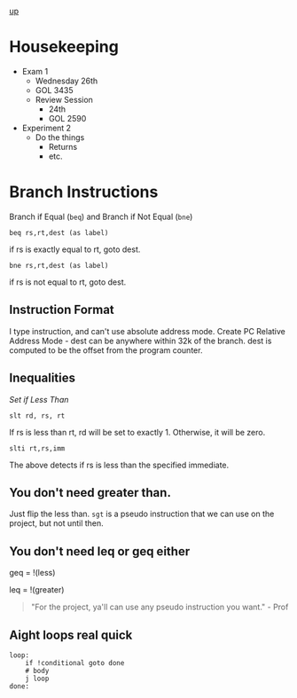 [up](../index.md)

# Housekeeping

- Exam 1
    - Wednesday 26th
    - GOL 3435
    - Review Session
        - 24th
        - GOL 2590
- Experiment 2
    - Do the things
        - Returns
        - etc.

# Branch Instructions

Branch if Equal (`beq`) and Branch if Not Equal (`bne`)

```
beq rs,rt,dest (as label)
```

if rs is exactly equal to rt, goto dest.

```
bne rs,rt,dest (as label)
```

if rs is not equal to rt, goto dest.

## Instruction Format

I type instruction, and can't use absolute address mode. Create PC Relative Address Mode - dest can be anywhere within 32k of the branch. dest is computed to be the offset from the program counter.

## Inequalities

*Set if Less Than*

```
slt rd, rs, rt
```

If rs is less than rt, rd will be set to exactly 1. Otherwise, it will be zero.

```
slti rt,rs,imm
```

The above detects if rs is less than the specified immediate.

## You don't need greater than.

Just flip the less than. `sgt` is a pseudo instruction that we can use on the project, but not until then.

## You don't need leq or geq either

geq = !(less)

leq = !(greater)

> "For the project, ya'll can use any pseudo instruction you want." - Prof

## Aight loops real quick

```
loop:
    if !conditional goto done
    # body
    j loop
done:
```
